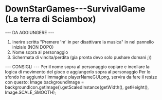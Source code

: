 # DownStarGames---SurvivalGame (La terra di Sciambox)

--- DA AGGIUNGERE ---
1. Inerire scritta "Premere 'm' in per disattivare la musica" in nel pannello iniziale (NON DOPO)
2. Nome sopra al personaggio
3. Schermata di vincita/perdita (gia pronta devo solo pushare domani ;))

--- CONSIGLI ---
Per il nome sopra al personaggio copiare e incollare la logica di movimento del gioco e aggiungerlo sopra al personaggio
Per lo sfondo ho aggiunto l'immagine playerNameGUI.png, servira da fare il resize con questo: Image backgroundImage = backgroundIcon.getImage().getScaledInstance(getWidth(), getHeight(), Image.SCALE_SMOOTH);
